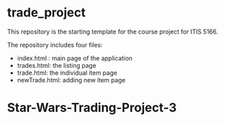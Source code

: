 # trade_project
This repository is the starting template for the course project for ITIS 5166. 

The repository includes four files:

- index.html : main page of the application
- trades.html: the listing page
- trade.html: the individual item page
- newTrade.html: adding new item page
# Star-Wars-Trading-Project-3
